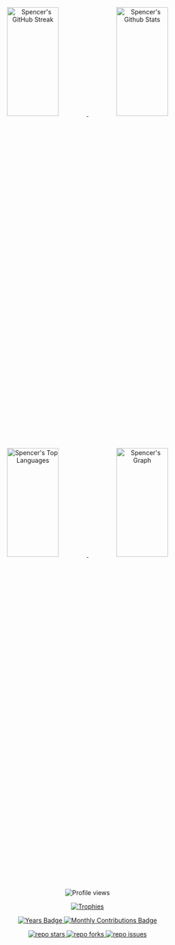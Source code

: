 <p align="center">
  <a href="https://github.com/SpencerPresley">
    <img src="https://github-readme-streak-stats.herokuapp.com/?user=SpencerPresley&theme=radical&border=7F3FBF&background=0D1117" alt="Spencer's GitHub Streak" width="48%" height="25%"/>
  </a>
  <a href="https://github.com/SpencerPresley">
    <img src="https://denvercoder1-github-readme-stats.vercel.app/api?username=SpencerPresley&show_icons=true&count_private=true&theme=react&border_color=7F3FBF&bg_color=0D1117&title_color=F85D7F&icon_color=F8D866" alt="Spencer's Github Stats" width="48%" height="25%"/>
  </a>
</p>
<p align="center">
  <a href="https://github.com/SpencerPresley">
    <img src="https://denvercoder1-github-readme-stats.vercel.app/api/top-langs/?username=SpencerPresley&langs_count=8&layout=compact&theme=react&border_color=7F3FBF&bg_color=0D1117&title_color=F85D7F&icon_color=F8D866" alt="Spencer's Top Languages" width=48% height="25%"/>
  </a>
  <a href="https://github.com/SpencerPresley">
    <img src="https://github-readme-activity-graph.vercel.app/graph?username=SpencerPresley&custom_title=Spencer's%20GitHub%20Activity%20Graph&bg_color=0D1117&color=7F3FBF&line=7F3FBF&point=7F3FBF&area_color=FFFFFF&title_color=FFFFFF&area=true" alt="Spencer's Graph" width="48%" height="25%"/>
  </a>
</p>
<p align="center">
  <img src="https://komarev.com/ghpvc/?username=SpencerPresley&label=Profile%20views&color=blueviolet&style=plastic" alt="Profile views" />
</p>
<p align="center">
  <a href="https://github.com/SpencerPresley">
    <img src="https://github-profile-trophy.vercel.app/?username=SpencerPresley&theme=radical&row=1&column=7" alt="Trophies" />
  </a>
</p><p align="center">
  <a href="https://github.com/SpencerPresley">
    <img src="https://badges.pufler.dev/years/SpencerPresley" alt="Years Badge" />
    <img src="https://badges.pufler.dev/contributions/monthly/SpencerPresley" alt="Monthly Contributions Badge" />
  </a>
</p>
<p align="center">
  <a href="https://github.com/SpencerPresley/repo">
    <img src="https://img.shields.io/github/stars/SpencerPresley/COSC425-DATA?style=for-the-badge&color=7F3FBF&logo=github" alt="repo stars"/>
    <img src="https://img.shields.io/github/forks/SpencerPresley/COSC425-DATA?style=for-the-badge&color=F85D7F&logo=github" alt="repo forks"/>
    <img src="https://img.shields.io/github/issues/SpencerPresley/COSC425-DATA?style=for-the-badge&color=F8D866&logo=github" alt="repo issues"/>
  </a>
</p>
